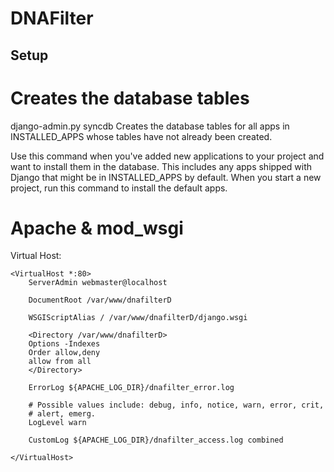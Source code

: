 DNAFilter
=========

Setup
-----

# Creates the database tables

django-admin.py syncdb
Creates the database tables for all apps in INSTALLED_APPS whose tables have not already been created.

Use this command when you've added new applications to your project and want to install them in the database. 
This includes any apps shipped with Django that might be in INSTALLED_APPS by default. 
When you start a new project, run this command to install the default apps.

# Apache & mod_wsgi

Virtual Host:

    <VirtualHost *:80>
        ServerAdmin webmaster@localhost

        DocumentRoot /var/www/dnafilterD

        WSGIScriptAlias / /var/www/dnafilterD/django.wsgi

        <Directory /var/www/dnafilterD>
        Options -Indexes
        Order allow,deny
        allow from all
        </Directory>

        ErrorLog ${APACHE_LOG_DIR}/dnafilter_error.log

        # Possible values include: debug, info, notice, warn, error, crit,
        # alert, emerg.
        LogLevel warn

        CustomLog ${APACHE_LOG_DIR}/dnafilter_access.log combined

    </VirtualHost>
